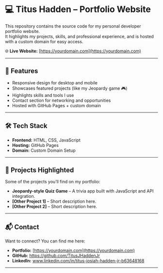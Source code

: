 # 💻 Titus Hadden – Portfolio Website

This repository contains the source code for my personal developer portfolio website.  
It highlights my projects, skills, and professional experience, and is hosted with a custom domain for easy access.  

🌐 **Live Website:** [https://yourdomain.com](https://yourdomain.com)

---

## 🚀 Features
- Responsive design for desktop and mobile
- Showcases featured projects (like my Jeopardy game 🎮)
- Highlights skills and tools I use
- Contact section for networking and opportunities
- Hosted with GitHub Pages + custom domain

---

## 🛠️ Tech Stack
- **Frontend:** HTML, CSS, JavaScript  
- **Hosting:** GitHub Pages  
- **Domain:** Custom Domain Setup  

---

## 📌 Projects Highlighted
Some of the projects you’ll find on my portfolio:
- **Jeopardy-style Quiz Game** – A trivia app built with JavaScript and API integration.  
- **[Other Project 1]** – Short description here.  
- **[Other Project 2]** – Short description here.  

---

## 📬 Contact
Want to connect? You can find me here:  
- **Portfolio:** [https://yourdomain.com](https://yourdomain.com)  
- **GitHub:** https://github.com/TitusJHaddenJr
- **LinkedIn:** www.linkedin.com/in/titus-josiah-hadden-jr-b63648168

  

---
